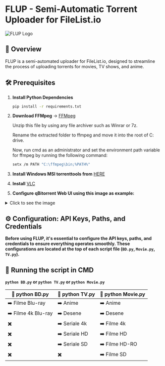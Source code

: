 # FLUP - Semi-Automatic Torrent Uploader for FileList.io

![FLUP Logo](https://github.com/user-attachments/assets/f947a7ae-a0d3-452b-a9e7-4f6f7bae7204)

## 🌟 Overview

FLUP is a semi-automated uploader for FileList.io, designed to streamline the process of uploading torrents for movies, TV shows, and anime.

## 🛠️ Prerequisites

1. **Install Python Dependencies**

   ```sh
   pip install -r requirements.txt

2. **Download FFMpeg** -> [FFMpeg](https://www.gyan.dev/ffmpeg/builds/ffmpeg-git-full.7z)

   Unzip this file by using any file archiver such as Winrar or 7z.

   Rename the extracted folder to ffmpeg and move it into the root of C: drive.

   Now, run cmd as an administrator and set the environment path variable for ffmpeg by running the following command:

   ```sh
   setx /m PATH "C:\ffmpeg\bin;%PATH%"

3. **Install Windows MSI torrenttools from** [HERE](https://github.com/fbdtemme/torrenttools/releases)

4. **Install** [VLC](https://www.videolan.org/vlc/download-windows.html)

5. **Configure qBitorrent Web UI using this image as example:**

<details>
   <summary>Click to see the image</summary>

  ![359194253-071c56f5-1780-40cd-9862-20b4a0b4601c](https://github.com/user-attachments/assets/e8f6c1dd-0e85-4539-a23d-ea7cc84b64da)

</details>


## ⚙️ Configuration: API Keys, Paths, and Credentials

**Before using FLUP, it's essential to configure the API keys, paths, and credentials to ensure everything operates smoothly. These configurations are located at the top of each script file (`BD.py`, `Movie.py`, `TV.py`).**

## 🚀 Running the script in CMD
**`python BD.py` or `python TV.py` or `python Movie.py`**

| 🚀 python BD.py | 🚀 python TV.py | 🚀 python Movie.py |
| ------ | ------ | --------- |
| ➡️ Filme Blu-ray | ➡️ Anime | ➡️ Anime |
| ➡️ Filme 4k Blu-ray | ➡️ Desene | ➡️ Desene |
| ✖️ | ➡️ Seriale 4k | ➡️ Filme 4k |
| ✖️ | ➡️ Seriale HD | ➡️ Filme HD |
| ✖️ | ➡️ Seriale SD | ➡️ Filme HD-RO |
| ✖️ | ✖️ | ➡️ Filme SD |

